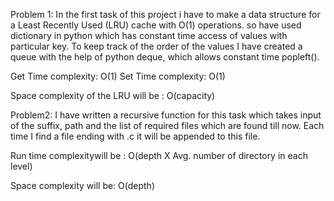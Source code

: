 Problem 1:
In the first task of this project i have to make a data structure for a Least Recently Used (LRU) cache with O(1) operations. so  have used dictionary in python which has constant time access of values with particular key. To keep track of the order of the values I have created a queue with the help of python deque, which allows constant time popleft().

Get Time complexity: O(1) 
Set Time complexity: O(1)

Space complexity of the LRU will be : O(capacity)


Problem2:
I have written a recursive function for this task which takes input of the suffix, path and the list of required files which are found till now. Each time I find a file ending with .c it will be appended to this file.

Run time complexitywill be : O(depth X Avg. number of directory in each level)

Space complexity will be: O(depth)




